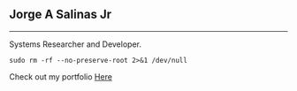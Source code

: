 ## Jorge A Salinas Jr

----------------------

Systems Researcher and Developer.

```
sudo rm -rf --no-preserve-root 2>&1 /dev/null
```

Check out my portfolio [Here](https://jsalinas212.github.io/personal-portfolio-challenge/)
